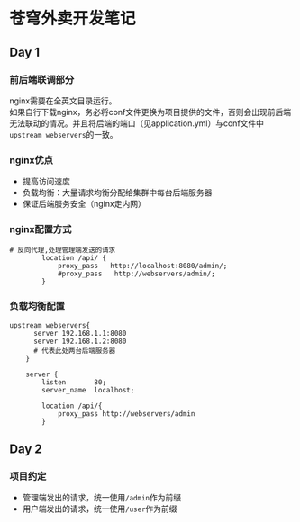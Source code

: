 # 苍穹外卖开发笔记
## Day 1
### 前后端联调部分
nginx需要在全英文目录运行。  
如果自行下载nginx，务必将conf文件更换为项目提供的文件，否则会出现前后端无法联动的情况。并且将后端的端口（见application.yml）与conf文件中`upstream webservers`的一致。
### nginx优点
+ 提高访问速度
+ 负载均衡：大量请求均衡分配给集群中每台后端服务器
+ 保证后端服务安全（nginx走内网）
### nginx配置方式
```
# 反向代理,处理管理端发送的请求
        location /api/ {
			proxy_pass   http://localhost:8080/admin/;
            #proxy_pass   http://webservers/admin/;
        }
```
### 负载均衡配置
```aiignore
upstream webservers{
	  server 192.168.1.1:8080
	  server 192.168.1.2:8080
	  # 代表此处两台后端服务器
	}

    server {
        listen       80;
        server_name  localhost;
        
        location /api/{
            proxy_pass http://webservers/admin
        }
```
## Day 2
### 项目约定
+ 管理端发出的请求，统一使用`/admin`作为前缀
+ 用户端发出的请求，统一使用`/user`作为前缀
### 
